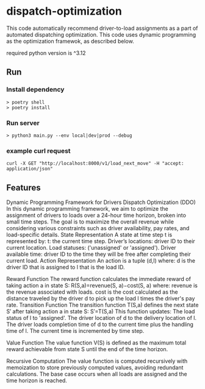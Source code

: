 # dispatch-optimization
This code automatically recommend driver-to-load assignments as a part of automated dispatching optimization. This code uses dynamic programming as the optimization framewok, as described below.

required python version is ^3.12

## Run

### Install dependency
```shell
> poetry shell
> poetry install
```

### Run server
```shell
> python3 main.py --env local|dev|prod --debug
```

### example curl request
```shell
curl -X GET "http://localhost:8000/v1/load_next_move" -H "accept: application/json"
```

## Features
Dynamic Programming Framework for Drivers Dispatch Optimization (DDO)
In this dynamic programming framework, we aim to optimize the assignment of drivers to loads over a 24-hour time horizon, broken into small time steps. The goal is to maximize the overall revenue while considering various constraints such as driver availability, pay rates, and load-specific details.
State Representation
A state at time step t is represented by:
t: the current time step.
Driver’s locations: driver ID to their current location.
Load statuses: ('unassigned' or 'assigned').
Driver available time: driver ID to the time they will be free after completing their current load.
Action Representation
An action is a tuple (d,l) where: d is the driver ID that is assigned to l that is the load ID. 

Reward Function
The reward function calculates the immediate reward of taking action a in state S: R(S,a)=revenue(S, a)−cost(S, a) where:
revenue is the revenue associated with loads.
cost is the cost calculated as the distance traveled by the driver d to pick up the load l times the driver's pay rate.
Transition Function
The transition function T(S,a) defines the next state S′ after taking action a in state S: S′=T(S,a) This function updates:
The load status of l to 'assigned'.
The driver location of d to the delivery location of l.
The driver loads completion time of d to the current time plus the handling time of l.
The current time is incremented by time step.


Value Function
The value function V(S) is defined as the maximum total reward achievable from state S until the end of the time horizon.

Recursive Computation
The value function is computed recursively with memoization to store previously computed values, avoiding redundant calculations. The base case occurs when all loads are assigned and  the time horizon is reached.

